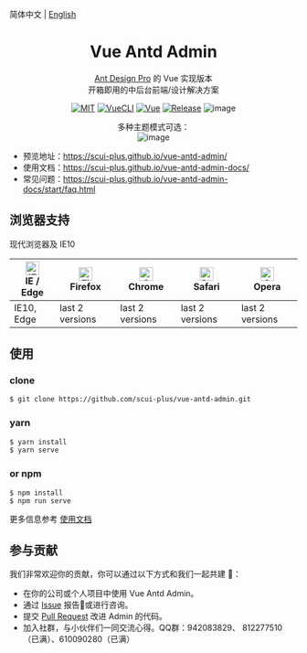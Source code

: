 简体中文 | [English](./README.en-US.md)
<h1 align="center">Vue Antd Admin</h1>

<div align="center">

[Ant Design Pro](https://github.com/ant-design/ant-design-pro) 的 Vue 实现版本  
开箱即用的中后台前端/设计解决方案

[![MIT](https://img.shields.io/github/license/scui-plus/vue-antd-admin)](https://github.com/scui-plus/vue-antd-admin/blob/master/LICENSE)
[![VueCLI](https://img.shields.io/badge/VueCLI-4-green)](https://cli.vuejs.org)
[![Vue](https://img.shields.io/badge/Vue.js-2.x-green)](https://v2.vuejs.org)
[![Release](https://img.shields.io/github/v/release/scui-plus/vue-antd-admin)](https://github.com/scui-plus/vue-antd-admin/releases/latest)
![image](./src/assets/img/preview.png)

多种主题模式可选：  
![image](./src/assets/img/preview-nine.png)
</div>

- 预览地址：https://scui-plus.github.io/vue-antd-admin/
- 使用文档：https://scui-plus.github.io/vue-antd-admin-docs/
- 常见问题：https://scui-plus.github.io/vue-antd-admin-docs/start/faq.html

## 浏览器支持

现代浏览器及 IE10

| [<img src="https://raw.githubusercontent.com/alrra/browser-logos/master/src/edge/edge_48x48.png" alt="IE / Edge" width="24px" height="24px" />](http://godban.github.io/browsers-support-badges/)</br>IE / Edge | [<img src="https://raw.githubusercontent.com/alrra/browser-logos/master/src/firefox/firefox_48x48.png" alt="Firefox" width="24px" height="24px" />](http://godban.github.io/browsers-support-badges/)</br>Firefox | [<img src="https://raw.githubusercontent.com/alrra/browser-logos/master/src/chrome/chrome_48x48.png" alt="Chrome" width="24px" height="24px" />](http://godban.github.io/browsers-support-badges/)</br>Chrome | [<img src="https://raw.githubusercontent.com/alrra/browser-logos/master/src/safari/safari_48x48.png" alt="Safari" width="24px" height="24px" />](http://godban.github.io/browsers-support-badges/)</br>Safari | [<img src="https://raw.githubusercontent.com/alrra/browser-logos/master/src/opera/opera_48x48.png" alt="Opera" width="24px" height="24px" />](http://godban.github.io/browsers-support-badges/)</br>Opera |
|-----------------------------------------------------------------------------------------------------------------------------------------------------------------------------------------------------------------|-------------------------------------------------------------------------------------------------------------------------------------------------------------------------------------------------------------------|---------------------------------------------------------------------------------------------------------------------------------------------------------------------------------------------------------------|---------------------------------------------------------------------------------------------------------------------------------------------------------------------------------------------------------------|-----------------------------------------------------------------------------------------------------------------------------------------------------------------------------------------------------------|
| IE10, Edge                                                                                                                                                                                                      | last 2 versions                                                                                                                                                                                                   | last 2 versions                                                                                                                                                                                               | last 2 versions                                                                                                                                                                                               | last 2 versions                                                                                                                                                                                           |

## 使用

### clone

```bash
$ git clone https://github.com/scui-plus/vue-antd-admin.git
```

### yarn

```bash
$ yarn install
$ yarn serve
```

### or npm

```
$ npm install
$ npm run serve
```

更多信息参考 [使用文档](https://scui-plus.github.io/vue-antd-admin-docs)

## 参与贡献

我们非常欢迎你的贡献，你可以通过以下方式和我们一起共建 :star2:：

- 在你的公司或个人项目中使用 Vue Antd Admin。
- 通过 [Issue](https://github.com/scui-plus/vue-antd-admin/issues) 报告:bug:或进行咨询。
- 提交 [Pull Request](https://github.com/scui-plus/vue-antd-admin/pulls) 改进 Admin 的代码。
- 加入社群，与小伙伴们一同交流心得。QQ群：942083829、 812277510（已满）、610090280（已满）
